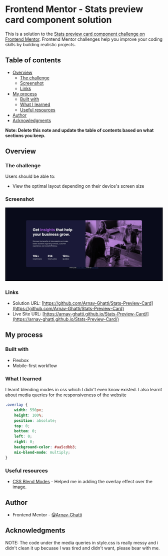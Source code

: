 # Frontend Mentor - Stats preview card component solution

This is a solution to the [Stats preview card component challenge on Frontend Mentor](https://www.frontendmentor.io/challenges/stats-preview-card-component-8JqbgoU62). Frontend Mentor challenges help you improve your coding skills by building realistic projects. 

## Table of contents

- [Overview](#overview)
  - [The challenge](#the-challenge)
  - [Screenshot](#screenshot)
  - [Links](#links)
- [My process](#my-process)
  - [Built with](#built-with)
  - [What I learned](#what-i-learned)
  - [Useful resources](#useful-resources)
- [Author](#author)
- [Acknowledgments](#acknowledgments)

**Note: Delete this note and update the table of contents based on what sections you keep.**

## Overview

### The challenge

Users should be able to:

- View the optimal layout depending on their device's screen size

### Screenshot

![](./screenshot.jpeg)

### Links

- Solution URL: [https://github.com/Arnav-Ghatti/Stats-Preview-Card](https://github.com/Arnav-Ghatti/Stats-Preview-Card)
- Live Site URL: [https://arnav-ghatti.github.io/Stats-Preview-Card/](https://arnav-ghatti.github.io/Stats-Preview-Card/)

## My process

### Built with

- Flexbox
- Mobile-first workflow

### What I learned

I learnt blending modes in css which I didn't even know existed. I also learnt about media queries for the responsiveness of the website

```css
.overlay {
    width: 550px;
    height: 100%;
    position: absolute;
    top: 0;
    bottom: 0;
    left: 0;
    right: 0;
    background-color: #aa5cdbb3;
    mix-blend-mode: multiply;
}
```

### Useful resources

- [CSS Blend Modes](https://www.youtube.com/watch?v=-c94pr41jaI) - Helped me in adding the overlay effect over the image.

## Author

- Frontend Mentor - [@Arnav-Ghatti](https://www.frontendmentor.io/profile/arnav-ghatti)

## Acknowledgments

NOTE: The code under the media queries in style.css is really messy and i didn't clean it up becuase I was tired and didn't want, please bear with me.

